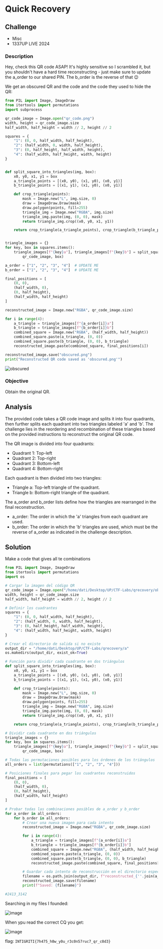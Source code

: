 # Quick Recovery
## Challenge
- Misc
- 1337UP LIVE 2024
### Description
Hey, check this QR code ASAP! It's highly sensitive so I scrambled it, but you shouldn't have a hard time reconstructing - just make sure to update the a_order to our shared PIN. The b_order is the reverse of that 😉

We get an obscured QR and the code and the code they used to hide the QR:

```Python
from PIL import Image, ImageDraw
from itertools import permutations
import subprocess

qr_code_image = Image.open("qr_code.png")
width, height = qr_code_image.size
half_width, half_height = width // 2, height // 2

squares = {
    "1": (0, 0, half_width, half_height),
    "2": (half_width, 0, width, half_height),
    "3": (0, half_height, half_width, height),
    "4": (half_width, half_height, width, height)
}


def split_square_into_triangles(img, box):
    x0, y0, x1, y1 = box
    a_triangle_points = [(x0, y0), (x1, y0), (x0, y1)]
    b_triangle_points = [(x1, y1), (x1, y0), (x0, y1)]

    def crop_triangle(points):
        mask = Image.new("L", img.size, 0)
        draw = ImageDraw.Draw(mask)
        draw.polygon(points, fill=255)
        triangle_img = Image.new("RGBA", img.size)
        triangle_img.paste(img, (0, 0), mask)
        return triangle_img.crop((x0, y0, x1, y1))

    return crop_triangle(a_triangle_points), crop_triangle(b_triangle_points)


triangle_images = {}
for key, box in squares.items():
    triangle_images[f"{key}a"], triangle_images[f"{key}b"] = split_square_into_triangles(
        qr_code_image, box)

a_order = ["1", "2", "3", "4"]  # UPDATE ME
b_order = ["1", "2", "3", "4"]  # UPDATE ME

final_positions = [
    (0, 0),
    (half_width, 0),
    (0, half_height),
    (half_width, half_height)
]

reconstructed_image = Image.new("RGBA", qr_code_image.size)

for i in range(4):
    a_triangle = triangle_images[f"{a_order[i]}a"]
    b_triangle = triangle_images[f"{b_order[i]}b"]
    combined_square = Image.new("RGBA", (half_width, half_height))
    combined_square.paste(a_triangle, (0, 0))
    combined_square.paste(b_triangle, (0, 0), b_triangle)
    reconstructed_image.paste(combined_square, final_positions[i])

reconstructed_image.save("obscured.png")
print("Reconstructed QR code saved as 'obscured.png'")
```
![obscured](https://github.com/user-attachments/assets/90e19b18-2ca5-4b8a-a0a4-9af7fa1a2592)

### Objective
Obtain the original QR.

## Analysis
The provided code takes a QR code image and splits it into four quadrants, then further splits each quadrant into two triangles labeled 'a' and 'b'. The challenge lies in the reordering and recombination of these triangles based on the provided instructions to reconstruct the original QR code.

The QR image is divided into four quadrants:
- Quadrant 1: Top-left
- Quadrant 2: Top-right
- Quadrant 3: Bottom-left
- Quadrant 4: Bottom-right

Each quadrant is then divided into two triangles:

- Triangle a: Top-left triangle of the quadrant.
- Triangle b: Bottom-right triangle of the quadrant.

The a_order and b_order lists define how the triangles are rearranged in the final reconstruction.

- a_order: The order in which the 'a' triangles from each quadrant are used.
- b_order: The order in which the 'b' triangles are used, which must be the reverse of a_order as indicated in the challenge description.

## Solution
Make a code that gives all te combinations
```Python
from PIL import Image, ImageDraw
from itertools import permutations
import os

# Cargar la imagen del código QR
qr_code_image = Image.open("/home/dati/Desktop/UP/CTF-Labs/qrecovery/obscured.png")
width, height = qr_code_image.size
half_width, half_height = width // 2, height // 2

# Definir los cuadrantes
squares = {
    "1": (0, 0, half_width, half_height),
    "2": (half_width, 0, width, half_height),
    "3": (0, half_height, half_width, height),
    "4": (half_width, half_height, width, height)
}

# Crear el directorio de salida si no existe
output_dir = "/home/dati/Desktop/UP/CTF-Labs/qrecovery/a"
os.makedirs(output_dir, exist_ok=True)

# Función para dividir cada cuadrante en dos triángulos
def split_square_into_triangles(img, box):
    x0, y0, x1, y1 = box
    a_triangle_points = [(x0, y0), (x1, y0), (x0, y1)]
    b_triangle_points = [(x1, y1), (x1, y0), (x0, y1)]

    def crop_triangle(points):
        mask = Image.new("L", img.size, 0)
        draw = ImageDraw.Draw(mask)
        draw.polygon(points, fill=255)
        triangle_img = Image.new("RGBA", img.size)
        triangle_img.paste(img, (0, 0), mask)
        return triangle_img.crop((x0, y0, x1, y1))

    return crop_triangle(a_triangle_points), crop_triangle(b_triangle_points)

# Dividir cada cuadrante en dos triángulos
triangle_images = {}
for key, box in squares.items():
    triangle_images[f"{key}a"], triangle_images[f"{key}b"] = split_square_into_triangles(
        qr_code_image, box)

# Todas las permutaciones posibles para los órdenes de los triángulos
all_orders = list(permutations(["1", "2", "3", "4"]))

# Posiciones finales para pegar los cuadrantes reconstruidos
final_positions = [
    (0, 0),
    (half_width, 0),
    (0, half_height),
    (half_width, half_height)
]

# Probar todas las combinaciones posibles de a_order y b_order
for a_order in all_orders:
    for b_order in all_orders:
        # Crear una nueva imagen para cada intento
        reconstructed_image = Image.new("RGBA", qr_code_image.size)

        for i in range(4):
            a_triangle = triangle_images[f"{a_order[i]}a"]
            b_triangle = triangle_images[f"{b_order[i]}b"]
            combined_square = Image.new("RGBA", (half_width, half_height))
            combined_square.paste(a_triangle, (0, 0))
            combined_square.paste(b_triangle, (0, 0), b_triangle)
            reconstructed_image.paste(combined_square, final_positions[i])

        # Guardar cada intento de reconstrucción en el directorio especificado
        filename = os.path.join(output_dir, f"reconstructed_{''.join(a_order)}_{''.join(b_order)}.png")
        reconstructed_image.save(filename)
        print(f"Saved: {filename}")

#2413_3142
```
Searching in my files I founded:

![image](https://github.com/user-attachments/assets/8d97fbc8-2c6c-4343-b15d-f3cac7280196)

When ypu read the correct CQ you get:

![image](https://github.com/user-attachments/assets/50395a79-b523-4393-95e9-e1938d186e82)

flag: `INTIGRITI{7h475_h0w_y0u_r3c0n57ruc7_qr_c0d3}`

